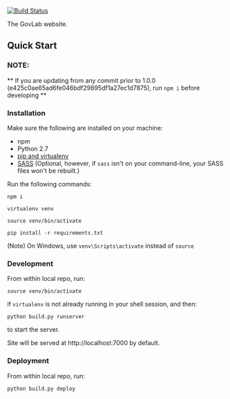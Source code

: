 [![Build Status](https://travis-ci.org/GovLab/www.thegovlab.org.svg?branch=master)](https://travis-ci.org/GovLab/www.thegovlab.org)

The GovLab website.

## Quick Start

### NOTE:
**  If you are updating from any commit prior to 1.0.0 (e425c0ae65ad6fe046bdf29895df1a27ec1d7875), run `npm i` before developing **

### Installation

Make sure the following are installed on your machine:

* npm
* Python 2.7
* [pip and virtualenv](http://stackoverflow.com/q/4324558)
* [SASS](http://sass-lang.com/install) (Optional, however, if `sass` isn't on your command-line,
your SASS files won't be rebuilt.)

Run the following commands:

```
npm i

virtualenv venv

source venv/bin/activate

pip install -r requirements.txt
```

(Note) On Windows, use `venv\Scripts\activate` instead of `source`

### Development

From within local repo, run:

```
source venv/bin/activate
```
if `virtualenv` is not already running in your shell session, and then:

```
python build.py runserver
```
to start the server.

Site will be served at http://localhost:7000 by default.

### Deployment

From within local repo, run:

```
python build.py deploy
```
